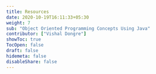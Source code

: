 ```yaml
---
title: Resources
date: 2020-10-19T16:11:33+05:30
weight: 7
sub: "Object Oriented Programming Concepts Using Java"
contributor: ["Vishal Dongre"]
showToc: true
TocOpen: false
draft: false
hidemeta: false
disableShare: false
---
```

